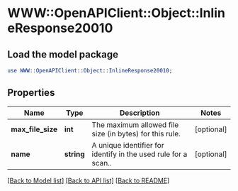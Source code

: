 # WWW::OpenAPIClient::Object::InlineResponse20010

## Load the model package
```perl
use WWW::OpenAPIClient::Object::InlineResponse20010;
```

## Properties
Name | Type | Description | Notes
------------ | ------------- | ------------- | -------------
**max_file_size** | **int** | The maximum allowed file size (in bytes) for this rule. | [optional] 
**name** | **string** | A unique identifier for identify in the used rule for a scan.. | [optional] 

[[Back to Model list]](../README.md#documentation-for-models) [[Back to API list]](../README.md#documentation-for-api-endpoints) [[Back to README]](../README.md)


